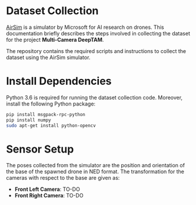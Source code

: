 # Dataset Collection

 [AirSim](https://github.com/Microsoft/AirSim) is a simulator by Microsoft for AI research on drones.  This documentation briefly describes the steps involved in collecting the dataset for the project __Multi-Camera DeepTAM__.

The repository contains the required scripts and instructions to collect the dataset using the AirSim simulator.

# Install Dependencies
Python 3.6 is required for running the dataset collection code. Moreover, install the following Python package:

```bash
pip install msgpack-rpc-python
pip install numpy
sudo apt-get install python-opencv
```

# Sensor Setup

The poses collected from the simulator are the position and orientation of the base of the spawned drone in NED format. The transformation for the cameras with respect to the base are given as:
* __Front Left Camera__: TO-DO
* __Front Right Camera__: TO-DO
